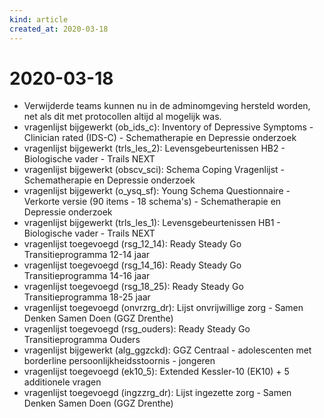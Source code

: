 ```yaml
---
kind: article
created_at: 2020-03-18
---
```


# 2020-03-18


* Verwijderde teams kunnen nu in de adminomgeving hersteld worden, net als dit met protocollen altijd al mogelijk was.
* vragenlijst bijgewerkt (ob_ids_c): Inventory of Depressive Symptoms - Clinician rated (IDS-C) - Schematherapie en Depressie onderzoek
* vragenlijst bijgewerkt (trls_les_2): Levensgebeurtenissen HB2 - Biologische vader - Trails NEXT
* vragenlijst bijgewerkt (obscv_sci): Schema Coping Vragenlijst - Schematherapie en Depressie onderzoek
* vragenlijst bijgewerkt (o_ysq_sf): Young Schema Questionnaire - Verkorte versie (90 items - 18 schema's) - Schematherapie en Depressie onderzoek
* vragenlijst bijgewerkt (trls_les_1): Levensgebeurtenissen HB1 - Biologische vader - Trails NEXT
* vragenlijst toegevoegd (rsg_12_14): Ready Steady Go Transitieprogramma 12-14 jaar
* vragenlijst toegevoegd (rsg_14_16): Ready Steady Go Transitieprogramma 14-16 jaar
* vragenlijst toegevoegd (rsg_18_25): Ready Steady Go Transitieprogramma 18-25 jaar
* vragenlijst toegevoegd (onvrzrg_dr): Lijst onvrijwillige zorg - Samen Denken Samen Doen (GGZ Drenthe)
* vragenlijst toegevoegd (rsg_ouders): Ready Steady Go Transitieprogramma Ouders
* vragenlijst bijgewerkt (alg_ggzckd): GGZ Centraal - adolescenten met borderline persoonlijkheidsstoornis - jongeren
* vragenlijst toegevoegd (ek10_5): Extended Kessler-10 (EK10) + 5 additionele vragen
* vragenlijst toegevoegd (ingzzrg_dr): Lijst ingezette zorg - Samen Denken Samen Doen (GGZ Drenthe)